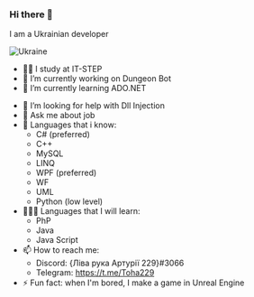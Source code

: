 ### Hi there 👋
I am a Ukrainian developer <br />

![Ukraine](https://media.discordapp.net/attachments/648076263654948884/1017028767769710643/Ukraine.png)

- 👨‍🎓 I study at IT-STEP
- 🔭 I’m currently working on Dungeon Bot
- 🌱 I’m currently learning ADO.NET

<!-- - 👯 I’m looking to collaborate on ... -->

- 🤔 I’m looking for help with Dll Injection
- 💬 Ask me about job
- 🧠 Languages that i know:
    - C# (preferred)
    - C++
    - MySQL
    - LINQ
    - WPF (preferred)
    - WF
    - UML
    - Python (low level)
- 🏋🏿‍♂️ Languages that I will learn:
    - PhP
    - Java
    - Java Script
- 📫 How to reach me: 
    - Discord: {Ліва рука Артурії 229}#3066
    - Telegram: https://t.me/Toha229
- ⚡ Fun fact: when I'm bored, I make a game in Unreal Engine
